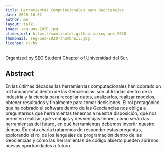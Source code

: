 ```yaml
---
title: Herramientas Computacionales para Geociencias
date: 2020-10-02
author: me
layout: talk
image: seg-uns-2020.jpg
slides_url: https://santisoler.github.io/seg-uns-2020
thumbnail: seg-uns-2020-thumbnail.jpg
license: cc-by
---
```


Organized by SEG Student Chapter of Universidad del Sur.

## Abstract

En las últimas décadas las herramientas computacionales han cobrado un rol
fundamental dentro de las Geociencias: son utilizadas dentro de la industria
y la ciencia para recopilar datos, analizarlos, realizar modelos, obtener
resultados y finalmente para tomar decisiones. El rol protagónico que ha
cobrado el software dentro de las Geociencias nos obliga a preguntarnos qué
herramientas tenemos a nuestra disposición, qué nos permiten realizar, qué
ventajas y desventajas tienen, cómo serán las herramientas del futuro, en qué
herramientas debemos invertir nuestro tiempo. En esta charla trataremos de
responder estas preguntas, explorando el rol de los lenguajes de programación
dentro de las Geociencias y cómo las herramientas de código abierto pueden
abrirnos nuevas oportunidades a futuro.
